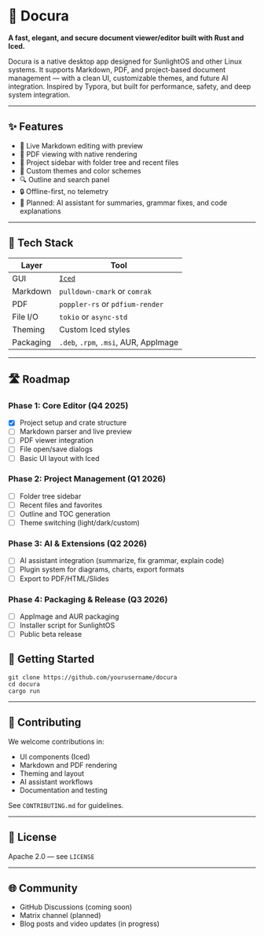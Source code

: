 # 📝 Docura

**A fast, elegant, and secure document viewer/editor built with Rust and Iced.**

Docura is a native desktop app designed for SunlightOS and other Linux systems. It supports Markdown, PDF, and project-based document management — with a clean UI, customizable themes, and future AI integration. Inspired by Typora, but built for performance, safety, and deep system integration.

---

## ✨ Features

- 📝 Live Markdown editing with preview
- 📄 PDF viewing with native rendering
- 📂 Project sidebar with folder tree and recent files
- 🎨 Custom themes and color schemes
- 🔍 Outline and search panel
- 🔒 Offline-first, no telemetry
- 🧠 Planned: AI assistant for summaries, grammar fixes, and code explanations

---

## 🧱 Tech Stack

| Layer       | Tool |
|-------------|------|
| GUI         | [`Iced`](https://github.com/iced-rs/iced) |
| Markdown    | `pulldown-cmark` or `comrak` |
| PDF         | `poppler-rs` or `pdfium-render` |
| File I/O    | `tokio` or `async-std` |
| Theming     | Custom Iced styles |
| Packaging   | `.deb`, `.rpm`, `.msi`, AUR, AppImage |

---

## 🛣️ Roadmap

### Phase 1: Core Editor (Q4 2025)
- [x] Project setup and crate structure
- [ ] Markdown parser and live preview
- [ ] PDF viewer integration
- [ ] File open/save dialogs
- [ ] Basic UI layout with Iced

### Phase 2: Project Management (Q1 2026)
- [ ] Folder tree sidebar
- [ ] Recent files and favorites
- [ ] Outline and TOC generation
- [ ] Theme switching (light/dark/custom)

### Phase 3: AI & Extensions (Q2 2026)
- [ ] AI assistant integration (summarize, fix grammar, explain code)
- [ ] Plugin system for diagrams, charts, export formats
- [ ] Export to PDF/HTML/Slides

### Phase 4: Packaging & Release (Q3 2026)
- [ ] AppImage and AUR packaging
- [ ] Installer script for SunlightOS
- [ ] Public beta release

## 🚀 Getting Started

```
git clone https://github.com/yourusername/docura
cd docura
cargo run
```

---

## 🤝 Contributing

We welcome contributions in:

- UI components (Iced)
- Markdown and PDF rendering
- Theming and layout
- AI assistant workflows
- Documentation and testing

See `CONTRIBUTING.md` for guidelines.

------

## 📜 License

Apache 2.0 — see `LICENSE`

------

## 🌐 Community

- GitHub Discussions (coming soon)
- Matrix channel (planned)
- Blog posts and video updates (in progress)